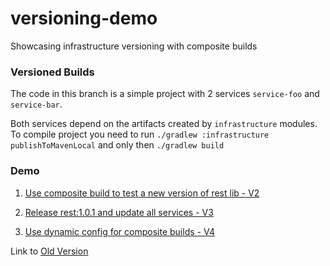 # versioning-demo
Showcasing infrastructure versioning with composite builds

### Versioned Builds

The code in this branch is a simple project with 2 services `service-foo` and `service-bar`.

Both services depend on the artifacts created by `infrastructure` modules.
To compile project you need to run `./gradlew :infrastructure publishToMavenLocal` 
and only then `./gradlew build`

### Demo


1. [Use composite build to test a new version of rest lib - V2](https://github.com/matvey-mtn/versioning-demo/compare/410c36ee6c7f15a21248e23585f0d4f8fe54e94e..base2-v2-update-rest-lib-using-composite-build)

1. [Release rest:1.0.1 and update all services - V3](https://github.com/matvey-mtn/versioning-demo/compare/base2-v2-update-rest-lib-using-composite-build..base2-v3-release-rest-lib-and-replace-everywhere)

1. [Use dynamic config for composite builds - V4](https://github.com/matvey-mtn/versioning-demo/compare/base2-v3-release-rest-lib-and-replace-everywhere..base2-v4-dynamic-composite-build-config)

Link to [Old Version](https://github.com/matvey-mtn/versioning-demo)

